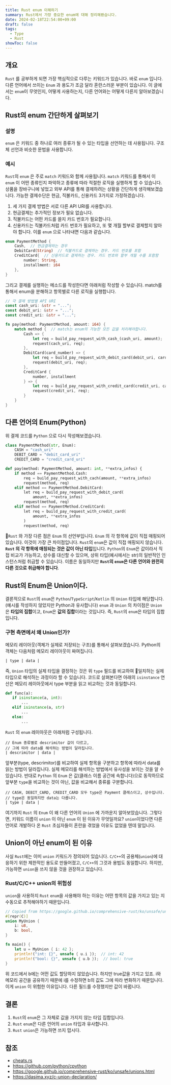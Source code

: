 ```yaml
---
title: Rust enum 이해하기
summary: Rust에서 가장 중요한 enum에 대해 정리해봤습니다.
date: 2024-02-18T22:54:00+09:00
draft: false
tags:
  - Type
  - Rust
showToc: false
---
```

## 개요
`Rust` 를 공부하게 되면 가장 핵심적으로 다루는 키워드가 있습니다. 바로 `enum` 입니다. 다른 언어에서 쓰이는 `Enum` 과 용도가 조금 달라 혼란스러운 부분이 있습니다. 이 글에서는 `enum`이 무엇인지, 어떻게 사용하는지, 다른 언어와는 어떻게 다른지 알아보겠습니다. 

## Rust의 enum 간단하게 살펴보기
### 설명
`enum` 은 키워드 중 하나로 여러 종류가 될 수 있는 타입을 선언하는 데 사용됩니다. 구조체 선언과 비슷한 문법을 사용합니다.
### 예시
`Rust`의 `enum` 은 주로 `match` 키워드와 함께 사용됩니다. `match` 키워드를 통해서 이 `enum` 이 어떤 종류인지 파악하고 종류에 따라 적절한 로직을 실행하게 할 수 있습니다.  상품을 장바구니에 넣었고 외부 API를 통해 결제하려는 상황을 간단하게 생각해보겠습니다. 가능한 결제수단은 현금, 직불카드, 신용카드 3가지로 가정하겠습니다. 
1. 세 가지 결제 방법은 서로 다른 API URI를 사용합니다.
1. 현금결제는 추가적인 정보가 필요 없습니다. 
2. 직불카드는 어떤 카드를 쓸지 카드 번호가 필요합니다. 
3. 신용카드는 직불카드처럼 카드 번호가 필요하고, 또 몇 개월 할부로 결제할지 알아야 합니다.
이를 `enum` 으로 나타내면 다음과 같습니다.
```Rust
enum PaymentMethod {
    Cash,  // 현금결제하는 경우
    DebitCard(String)  // 직불카드로 결제하는 경우. 카드 번호를 포함
    CreditCard{  // 신용카드로 결제하는 경우. 카드 번호와 할부 개월 수를 포함함
        number: String,
        installment: i64
    },
}
```
그리고 결제를 실행하는 메소드를 작성한다면 아래처럼 작성할 수 있습니다. match를 통해서 enum을 분해하고 항목별로 다른 로직을 실행합니다.
```Rust
// 각 결제 방법별 API URI
const cash_uri: &str = "...";
const debit_uri: &str = "...";
const credit_uri: &str = "...";

fn pay(method: PaymentMethod, amount: i64) {
    match method {  // match는 enum의 가능한 모든 값을 처리해야합니다.
        Cash => {
            let req = build_pay_request_with_cash_(cash_uri, amount);
            request(cach_uri, req);
        },
        DebitCard(card_number) => {
            let req = build_pay_request_with_debit_card(debit_uri, card_number, amount)
            request(debit_uri, req);
        },
        CreditCard {
            number, installment
        } => {
            let req = build_pay_request_with_credit_card(credit_uri, card_number, amount, installment);
            request(credit_uri, req);
        }
    }    
}
```


## 다른 언어의 Enum(Python)
위 결제 코드를 `Python` 으로 다시 작성해보겠습니다. 
```Python
class PaymentMethod(str, Enum):
    CASH = "cash_uri"
    DEBIT_CARD = "debit_card_uri"
    CREDIT_CARD = "credit_card_uri"

def pay(method: PaymentMethod, amount: int, **extra_infos) {
    if method == PaymentMethod.Cash:
        req = build_pay_request_with_cach(amount, **extra_infos)
        request(method, req)
    elif method == PaymentMethod.DebitCard:
        let req = build_pay_request_with_debit_card(
            amount, **extra_infos)
        request(method, req)
    elif method == PaymentMethod.CreditCard:
        let req = build_pay_request_with_credit_card(
            amount, **extra_infos
        )
        request(method, req)

```

`Rust` 와 가장 다른 점은 `Enum` 의 선언부입니다. `Enum` 의 각 항목에 값이 직접 매핑되어 있습니다.  이것이 가장 큰 차이점입니다. `Rust`의 `enum`은 값이 직접 매핑되지 않습니다. **`Rust` 의 각 항목에 매칭되는 것은 값이 아닌 타입**입니다. `Python`의 `Enum`은 값이라서 직접 비교가 가능하고, 상수를 대신할 수 있으며, 상위 타입(예시에서는 str)의 일반적인 인스턴스처럼 취급할 수 있습니다. 이름은 동일하지만 **`Rust`의 `enum`은 다른 언어와 완전히 다른 것으로 취급해야 합니다**.
## Rust의 Enum은 Union이다.
결론적으로 `Rust`의 `enum`은 `Python`/`TypeScript`/`Kotlin` 의 `Union` 타입에 해당합니다.(예시를 작성하지 않았지만 Python과 유사합니다) `enum` 과 `Union` 의 차이점은 `Union` 은 **타입의 집합**이고, `Enum`은 **값의 집합**이라는 것입니다. 즉, `Rust`의 `enum`은 타입의 집합입니다. 
### 구현 측면에서 왜 Union인가?
메모리 레이아웃(객체가 실제로 저장되는 구조)를 통해서 살펴보겠습니다. Python의 객체는 다음처럼 메모리 레이아웃이 짜여집니다.
```
| type | data |
```
 즉, `Union` 타입의 실제 타입을 결정하는 것은 위 `type` 필드를 비교하여 일치하는 실제 타입으로 해석하는 과정이라 할 수 있습니다. 코드로 살펴본다면 아래의 `isinstance` 연산은 메모리 레이아웃에서 type 부분을 읽고 비교하는 것과 동일합니다.
 ```Python
def func(a):
    if isinstance(a, int):
        ...
    elif isinstance(a, str)
        ...
    else:
        ...

```

`Rust` 의 `enum` 레이아웃은 아래처럼 구성됩니다.
```
// Enum 종류별로 descrimitor 값이 다르고, 
// 그에 따라 data를 해석하는 방법이 달라집니다.
| descrimitor | data | 
```
앞부분(type, descrimitor)를 비교하여 실제 항목을 구분하고 항목에 따라서 data를 읽는 방법이 달라집니다. 실제 메모리를 해석하는 방법에서 유사성을 보이는 것을 알 수 있습니다.
반대로 `Python` 의 `Enum` 은 값(클래스 이름 공간에 속합니다)으로 동작하므로 앞부분 `type`을 비교하는 것이 아닌, 값을 비교해서 종류를 구분합니다. 
```
// CASH, DEBIT_CARD, CREDIT_CARD 모두 type은 Payment 클래스이고, 상수입니다.
// type은 동일하지만 data는 다릅니다.
| type | data | 
```
여기까지 `Rust` 의 `Enum` 이 왜 다른 언어의 `Union` 에 가까운지 알아보았습니다. 그렇다면, 키워드 이름이 `union` 이 아닌 `enum` 이 된 이유가 무엇일까요? `union`이었다면 다른 언어로 개발하다 온 `Rust` 초심자들이 혼란을 겪었을 이유도 없었을 텐데 말입니다.

## Union이 아닌 enum이 된 이유
사실 `Rust`에는 이미 `union` 키워드가 정의되어 있습니다. `C/C++`의 공용체(`union`)에 대응하기 위한 제한적인 용도로 만들어졌고, `C/C++`의 그것과 용법도 동일합니다. 하지만, 가능하면 `union`을 쓰지 않을 것을 권장하고 있습니다. 
### Rust/C/C++ union의 위험성
`union`을 사용하지 `Rust`  `enum`을 사용해야 하는 이유는 어떤 항목의 값을 가지고 있는 지 수동으로 추적해야하기 때문입니다. 
```RUst
// Copied from https://google.github.io/comprehensive-rust/ko/unsafe/unions.html
#[repr(C)]
union MyUnion {
    i: u8,
    b: bool,
}

fn main() {
    let u = MyUnion { i: 42 };
    println!("int: {}", unsafe { u.i });  // int: 42
    println!("bool: {}", unsafe { u.b });  // bool: true
}
```
위 코드에서 b에는 어떤 값도 할당하지 않았습니다. 하지만 true값을 가지고 있죠. i와 메모리 공간을 공유하기 때문에 i를 수정하면 b의 값도 그에 따라 변화하기 때문입니다. 이게 `union` 이 위험한 이유입니다. 다른 필드를 수정했지만 값이 바뀝니다. 
## 결론
1. `Rust`의 `enum`은 그 자체로 값을 가지지 않는 타입 집합입니다.
2. `Rust` `enum`은 다른 언어의 `union` 타입과 유사합니다.
3. `Rust` `union`은 가능하면 쓰지 맙시다.
## 참조
- [cheats.rs](https://cheats.rs)
- https://github.com/python/cpython
- https://google.github.io/comprehensive-rust/ko/unsafe/unions.html
- https://dasima.xyz/c-union-declaration/